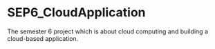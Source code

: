 # SEP6_CloudApplication
The semester 6 project which is about cloud computing and building a cloud-based application.
